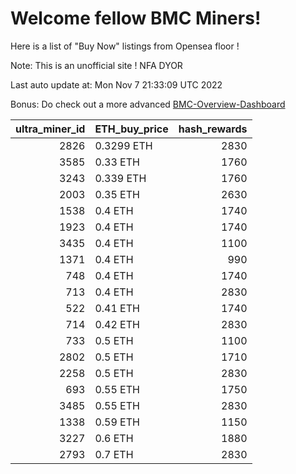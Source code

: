 # Welcome fellow BMC Miners!
Here is a list of "Buy Now" listings from Opensea floor !

Note: This is an unofficial site ! NFA DYOR

Last auto update at: Mon Nov  7 21:33:09 UTC 2022

Bonus: Do check out a more advanced [BMC-Overview-Dashboard](https://dune.com/defifunk/BMC-Overview-Dashboard)


|   ultra_miner_id | ETH_buy_price   |   hash_rewards |
|-----------------:|:----------------|---------------:|
|             2826 | 0.3299 ETH      |           2830 |
|             3585 | 0.33 ETH        |           1760 |
|             3243 | 0.339 ETH       |           1760 |
|             2003 | 0.35 ETH        |           2630 |
|             1538 | 0.4 ETH         |           1740 |
|             1923 | 0.4 ETH         |           1740 |
|             3435 | 0.4 ETH         |           1100 |
|             1371 | 0.4 ETH         |            990 |
|              748 | 0.4 ETH         |           1740 |
|              713 | 0.4 ETH         |           2830 |
|              522 | 0.41 ETH        |           1740 |
|              714 | 0.42 ETH        |           2830 |
|              733 | 0.5 ETH         |           1100 |
|             2802 | 0.5 ETH         |           1710 |
|             2258 | 0.5 ETH         |           2830 |
|              693 | 0.55 ETH        |           1750 |
|             3485 | 0.55 ETH        |           2830 |
|             1338 | 0.59 ETH        |           1150 |
|             3227 | 0.6 ETH         |           1880 |
|             2793 | 0.7 ETH         |           2830 |